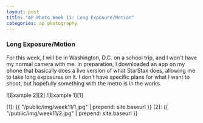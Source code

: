 ```yaml
---
layout: post
title: "AP Photo Week 11: Long Exposure/Motion"
categories: ap photography
---
```


### Long Exposure/Motion

For this week, I will be in Washington, D.C. on a school trip, and I
won't have my normal camera with me. In preparation, I downloaded an app
on my phone that basically does a live version of what StarStax does,
allowing me to take long exposures on it. I don't have specific plans
for what I want to shoot, but hopefully something with the metro is in
the works.


![Example 2][2]
![Example 1][1]

[1]: {{ "/public/img/week11/1.jpg" | prepend: site.baseurl }}
[2]: {{ "/public/img/week11/2.jpg" | prepend: site.baseurl }}
